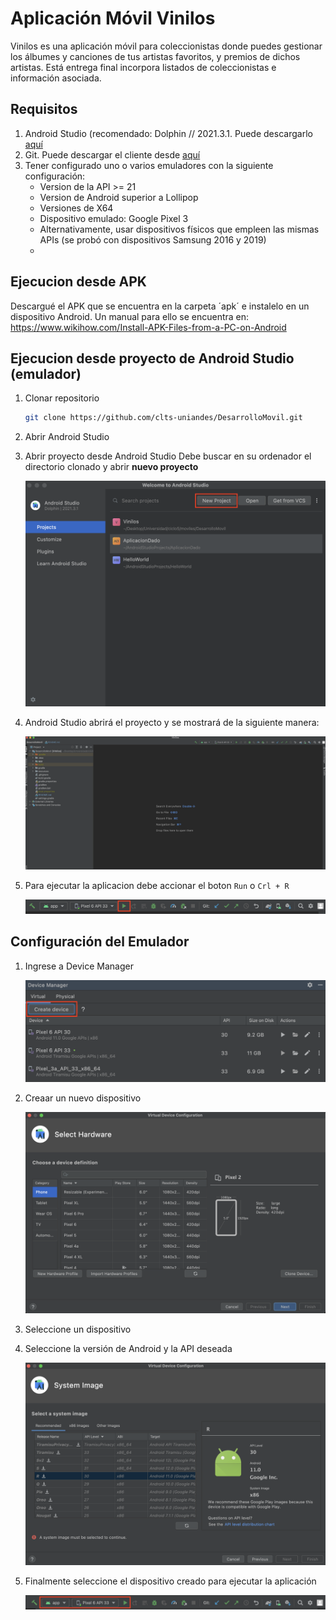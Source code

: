# Aplicación Móvil Vinilos

Vinilos es una aplicación móvil para coleccionistas donde puedes gestionar los álbumes y canciones de tus artistas favoritos, y premios de dichos artistas. Está entrega final incorpora listados de coleccionistas e información asociada.

## Requisitos

1. Android Studio (recomendado: Dolphin // 2021.3.1. Puede descargarlo [aquí]("https://developer.android.com/studio")
2. Git. Puede descargar el cliente desde [aquí]("https://git-scm.com/book/en/v2/Getting-Started-Installing-Git")
3. Tener configurado uno o varios emuladores con la siguiente configuración:
   - Version de la API >= 21
   - Version de Android superior a Lollipop
   - Versiones de X64
   - Dispositivo emulado: Google Pixel 3
   - Alternativamente, usar dispositivos físicos que empleen las mismas APIs (se probó con dispositivos Samsung 2016 y 2019)
   -
## Ejecucion desde APK

Descargué el APK que se encuentra en la carpeta ´apk´ e instalelo en un dispositivo Android. Un manual para ello se encuentra en: https://www.wikihow.com/Install-APK-Files-from-a-PC-on-Android

## Ejecucion desde proyecto de Android Studio (emulador)

1. Clonar repositorio
    ```bash
    git clone https://github.com/clts-uniandes/DesarrolloMovil.git
    ```
2. Abrir Android Studio
3. Abrir proyecto desde Android Studio
   Debe buscar en su ordenador el directorio clonado y abrir **nuevo proyecto**

   ![alt text](resources/readme/capture1.png)

4. Android Studio abrirá el proyecto y se mostrará de la siguiente manera:

   ![alt text](resources/readme/capture2.png)

5. Para ejecutar la aplicacion debe accionar el boton `Run` o `Crl + R`

   ![alt text](resources/readme/capture3.png)
## Configuración del Emulador

1. Ingrese a Device Manager

   ![alt text](resources/readme/capture4.png)

2. Creaar un nuevo dispositivo

   ![alt text](resources/readme/capture5.png)

3. Seleccione un dispositivo
4. Seleccione la versión de Android y la API deseada

   ![alt text](resources/readme/capture6.png)

5. Finalmente seleccione el dispositivo creado para ejecutar la aplicación

   ![alt text](resources/readme/capture7.png)